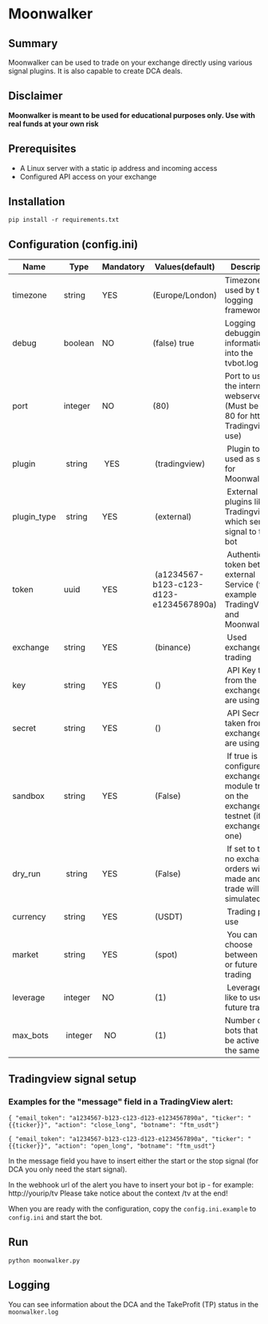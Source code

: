 # Moonwalker
## Summary
Moonwalker can be used to trade on your exchange directly using various signal plugins. It is also capable to create DCA deals.

## Disclaimer
**Moonwalker is meant to be used for educational purposes only. Use with real funds at your own risk**

## Prerequisites
- A Linux server with a static ip address and incoming access
- Configured API access on your exchange

## Installation
```pip install -r requirements.txt```

## Configuration (config.ini)
Name | Type | Mandatory | Values(default) | Description
------------ | ------------ | ------------ | ------------ | ------------
timezone | string | YES | (Europe/London) | Timezone used by the logging framework
debug | boolean | NO | (false) true  | Logging debugging information into the tvbot.log
port | integer | NO | (80) | Port to use for the internal webserver (Must be port 80 for http and Tradingview use)
plugin | string | YES | (tradingview) | Plugin to be used as signal for Moonwalker
plugin_type | string | YES | (external) | External is for plugins like Tradingview - which sends a signal to the bot
token | uuid | YES | (a1234567-b123-c123-d123-e1234567890a) | Authentication token between external Service (for example TradingView) and Moonwalker
exchange | string | YES | (binance) | Used exchange for trading
key | string | YES | () | API Key taken from the exchange you are using
secret | string | YES | () | API Secret taken from the exchange you are using
sandbox | string | YES | (False) | If true is configured the exchange module trades on the exchange testnet (if the exchange has one)
dry_run | string | YES | (False) | If set to true no exchange orders will be made and the trade will be simulated
currency | string | YES | (USDT) | Trading pair to use
market | string | YES | (spot) | You can choose between spot or future trading
leverage | integer | NO | (1) | Leverage you like to use for future trading
max_bots | integer | NO | (1) | Number of bots that can be active at the same time

## Tradingview signal setup
### Examples for the "message" field in a TradingView alert:
``{ "email_token": "a1234567-b123-c123-d123-e1234567890a", "ticker": "{{ticker}}", "action": "close_long", "botname": "ftm_usdt"}``

``{ "email_token": "a1234567-b123-c123-d123-e1234567890a", "ticker": "{{ticker}}", "action": "open_long", "botname": "ftm_usdt"}``

In the message field you have to insert either the start or the stop signal (for DCA you only need the start signal).

In the webhook url of the alert you have to insert your bot ip - for example: http://yourip/tv Please take notice about the context /tv at the end!

When you are ready with the configuration, copy the ``config.ini.example`` to ``config.ini`` and start the bot.

## Run
```python moonwalker.py```

## Logging
You can see information about the DCA and the TakeProfit (TP) status in the ``moonwalker.log``


